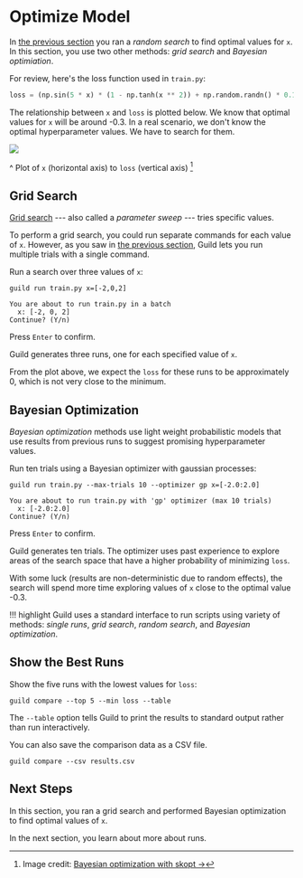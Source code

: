 # Optimize Model

In [the previous section](../start.md) you ran a *random search* to
find optimal values for `x`. In this section, you use two other
methods: *grid search* and *Bayesian optimiation*.

For review, here's the loss function used in `train.py`:

``` python
loss = (np.sin(5 * x) * (1 - np.tanh(x ** 2)) + np.random.randn() * 0.1)
```

The relationship between `x` and `loss` is plotted below. We know that
optimal values for `x` will be around -0.3. In a real scenario, we
don't know the optimal hyperparameter values. We have to search for
them.

![](/assets/img/bayesian-optimization.png)

^ Plot of `x` (horizontal axis) to `loss` (vertical axis) [^hparam-plot]

[^hparam-plot]: Image credit: [Bayesian optimization with skopt
    ->](https://scikit-optimize.github.io/notebooks/bayesian-optimization.html)

## Grid Search

[Grid search](term:grid-search) --- also called a *parameter sweep*
--- tries specific values.

To perform a grid search, you could run separate commands for each
value of `x`. However, as you saw in [the previous
section](../start.md), Guild lets you run multiple trials with a
single command.

Run a search over three values of `x`:

``` command
guild run train.py x=[-2,0,2]
```

``` output
You are about to run train.py in a batch
  x: [-2, 0, 2]
Continue? (Y/n)
```

Press `Enter` to confirm.

Guild generates three runs, one for each specified value of `x`.

From the plot above, we expect the `loss` for these runs to be
approximately 0, which is not very close to the minimum.

## Bayesian Optimization

*Bayesian optimization* methods use light weight probabilistic models
that use results from previous runs to suggest promising
hyperparameter values.

Run ten trials using a Bayesian optimizer with gaussian processes:

``` command
guild run train.py --max-trials 10 --optimizer gp x=[-2.0:2.0]
```

``` output
You are about to run train.py with 'gp' optimizer (max 10 trials)
  x: [-2.0:2.0]
Continue? (Y/n)
```

Press `Enter` to confirm.

Guild generates ten trials. The optimizer uses past experience to
explore areas of the search space that have a higher probability of
minimizing `loss`.

With some luck (results are non-deterministic due to random effects),
the search will spend more time exploring values of `x` close to the
optimal value -0.3.

!!! highlight
    Guild uses a standard interface to run scripts using
    variety of methods: *single runs*, *grid search*, *random search*,
    and *Bayesian optimization*.

## Show the Best Runs

Show the five runs with the lowest values for `loss`:

``` command
guild compare --top 5 --min loss --table
```

The `--table` option tells Guild to print the results to standard
output rather than run interactively.

You can also save the comparison data as a CSV file.

``` command
guild compare --csv results.csv
```

## Next Steps

In this section, you ran a grid search and performed Bayesian
optimization to find optimal values of `x`.

In the next section, you learn about more about runs.
